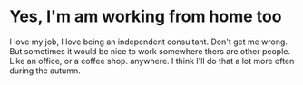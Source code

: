# Yes, I'm am working from home too

I love my job, I love being an independent consultant. Don't get me wrong.  But sometimes it would be nice to work somewhere thers are other people. Like an office, or a coffee shop. anywhere. I think I'll do that a lot more often during the autumn.